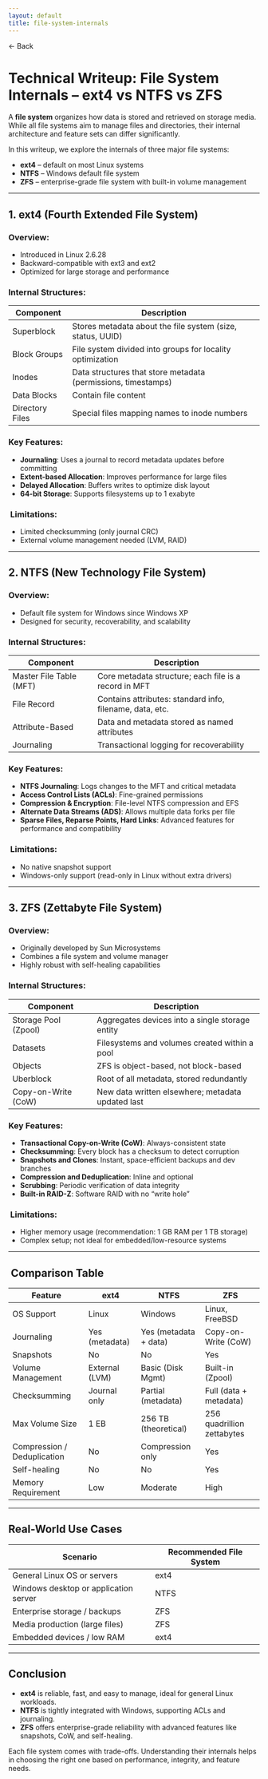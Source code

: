 ```yaml
---
layout: default
title: file-system-internals 
---
```


<a href="https://anish7610.github.io/technical-writeups" style="text-decoration: none;">← Back</a>


#  Technical Writeup: File System Internals – ext4 vs NTFS vs ZFS

A **file system** organizes how data is stored and retrieved on storage media. While all file systems aim to manage files and directories, their internal architecture and feature sets can differ significantly.

In this writeup, we explore the internals of three major file systems:

* **ext4** – default on most Linux systems
* **NTFS** – Windows default file system
* **ZFS** – enterprise-grade file system with built-in volume management

---

##  1. ext4 (Fourth Extended File System)

###  Overview:

* Introduced in Linux 2.6.28
* Backward-compatible with ext3 and ext2
* Optimized for large storage and performance

###  Internal Structures:

| Component       | Description                                                   |
| --------------- | ------------------------------------------------------------- |
| Superblock      | Stores metadata about the file system (size, status, UUID)    |
| Block Groups    | File system divided into groups for locality optimization     |
| Inodes          | Data structures that store metadata (permissions, timestamps) |
| Data Blocks     | Contain file content                                          |
| Directory Files | Special files mapping names to inode numbers                  |

###  Key Features:

* **Journaling**: Uses a journal to record metadata updates before committing
* **Extent-based Allocation**: Improves performance for large files
* **Delayed Allocation**: Buffers writes to optimize disk layout
* **64-bit Storage**: Supports filesystems up to 1 exabyte

### ️ Limitations:

* Limited checksumming (only journal CRC)
* External volume management needed (LVM, RAID)

---

##  2. NTFS (New Technology File System)

###  Overview:

* Default file system for Windows since Windows XP
* Designed for security, recoverability, and scalability

###  Internal Structures:

| Component               | Description                                              |
| ----------------------- | -------------------------------------------------------- |
| Master File Table (MFT) | Core metadata structure; each file is a record in MFT    |
| File Record             | Contains attributes: standard info, filename, data, etc. |
| Attribute-Based         | Data and metadata stored as named attributes             |
| Journaling              | Transactional logging for recoverability                 |

###  Key Features:

* **NTFS Journaling**: Logs changes to the MFT and critical metadata
* **Access Control Lists (ACLs)**: Fine-grained permissions
* **Compression & Encryption**: File-level NTFS compression and EFS
* **Alternate Data Streams (ADS)**: Allows multiple data forks per file
* **Sparse Files, Reparse Points, Hard Links**: Advanced features for performance and compatibility

### ️ Limitations:

* No native snapshot support
* Windows-only support (read-only in Linux without extra drivers)

---

##  3. ZFS (Zettabyte File System)

###  Overview:

* Originally developed by Sun Microsystems
* Combines a file system and volume manager
* Highly robust with self-healing capabilities

###  Internal Structures:

| Component            | Description                                       |
| -------------------- | ------------------------------------------------- |
| Storage Pool (Zpool) | Aggregates devices into a single storage entity   |
| Datasets             | Filesystems and volumes created within a pool     |
| Objects              | ZFS is object-based, not block-based              |
| Uberblock            | Root of all metadata, stored redundantly          |
| Copy-on-Write (CoW)  | New data written elsewhere; metadata updated last |

###  Key Features:

* **Transactional Copy-on-Write (CoW)**: Always-consistent state
* **Checksumming**: Every block has a checksum to detect corruption
* **Snapshots and Clones**: Instant, space-efficient backups and dev branches
* **Compression and Deduplication**: Inline and optional
* **Scrubbing**: Periodic verification of data integrity
* **Built-in RAID-Z**: Software RAID with no “write hole”

### ️ Limitations:

* Higher memory usage (recommendation: 1 GB RAM per 1 TB storage)
* Complex setup; not ideal for embedded/low-resource systems

---

## ️ Comparison Table

| Feature                     | ext4           | NTFS                  | ZFS                        |
| --------------------------- | -------------- | --------------------- | -------------------------- |
| OS Support                  | Linux          | Windows               | Linux, FreeBSD             |
| Journaling                  | Yes (metadata) | Yes (metadata + data) | Copy-on-Write (CoW)        |
| Snapshots                   | No             | No                    | Yes                        |
| Volume Management           | External (LVM) | Basic (Disk Mgmt)     | Built-in (Zpool)           |
| Checksumming                | Journal only   | Partial (metadata)    | Full (data + metadata)     |
| Max Volume Size             | 1 EB           | 256 TB (theoretical)  | 256 quadrillion zettabytes |
| Compression / Deduplication | No             | Compression only      | Yes                        |
| Self-healing                | No             | No                    | Yes                        |
| Memory Requirement          | Low            | Moderate              | High                       |

---

##  Real-World Use Cases

| Scenario                              | Recommended File System |
| ------------------------------------- | ----------------------- |
| General Linux OS or servers           | ext4                    |
| Windows desktop or application server | NTFS                    |
| Enterprise storage / backups          | ZFS                     |
| Media production (large files)        | ZFS                     |
| Embedded devices / low RAM            | ext4                    |

---

##  Conclusion

* **ext4** is reliable, fast, and easy to manage, ideal for general Linux workloads.
* **NTFS** is tightly integrated with Windows, supporting ACLs and journaling.
* **ZFS** offers enterprise-grade reliability with advanced features like snapshots, CoW, and self-healing.

Each file system comes with trade-offs. Understanding their internals helps in choosing the right one based on performance, integrity, and feature needs.
